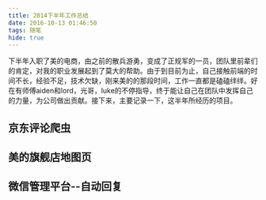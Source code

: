 ```yaml
---
title: 2014下半年工作总结
date: 2016-10-13 01:46:50
tags: 随笔
hide: true
---
```

下半年入职了美的电商，由之前的散兵游勇，变成了正规军的一员，团队里前辈们的肯定，对我的职业发展起到了莫大的帮助。由于到目前为止，自己接触前端的时间不长，经验不足，技术欠缺，刚来美的的那段时间，工作一直都是磕磕绊绊。好在有师傅aiden和lord，光哥，luke的不停指导，终于能让自己在团队中发挥自己的力量，为公司做出贡献。接下来，主要记录一下，这半年所经历的项目。

## 京东评论爬虫
## 美的旗舰店地图页
## 微信管理平台--自动回复


